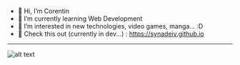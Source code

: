 - 👋 Hi, I’m Corentin
- 🌱 I’m currently learning Web Development 
- 👀 I’m interested in new technologies, video games, manga... :D
- 🔗 Check this out (currently in dev...) : <https://synadeiv.github.io>





***

![alt text](https://stickershop.line-scdn.net/stickershop/v1/product/6287/LINEStorePC/main.png;compress=true)
